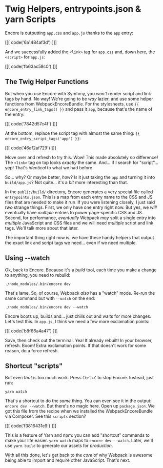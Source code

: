 # Twig Helpers, entrypoints.json & yarn Scripts

Encore is outputting `app.css` and `app.js` thanks to the `app` entry:

[[[ code('6a1484af3d') ]]]

And we successfully added the `<link>` tag for `app.css` and, down here, the `<script>`
for `app.js`:

[[[ code('fb63ac58c0') ]]]

## The Twig Helper Functions

But when you use Encore with Symfony, you *won't* render script and link tags by
hand. No way! We're going to be *way* lazier, and use some helper functions
from WebpackEncoreBundle. For the stylesheets, use `{{ encore_entry_link_tags() }}`
and pass it `app`, because that's the name of the entry:

[[[ code('7842d57c4f') ]]]

At the bottom, replace the script tag with almost the same thing:
`{{ encore_entry_script_tags('app') }}`:

[[[ code('46af2af729') ]]]

Move over and refresh to try this. Wow! This made absolutely *no* difference!
The `<link>` tag on top looks *exactly* the same. And... if I search for
"script"... yep! That's *identical* to what we had before.

So... why? Or maybe better, *how*? Is it just taking the `app` and turning it
into `build/app.js`? Not quite... it's a *bit* more interesting than that.

In the `public/build/` directory, Encore generates a very special file called
`entrypoints.json`. This is a map from each entry name to the CSS and JS files
that are needed to make it run. If you were listening closely, I just said
*two* strange things. First, we only have one entry right now. But yes, we
*will* eventually have *multiple* entries to power page-specific CSS and JS.
Second, for performance, *eventually* Webpack *may* split a single entry into
*multiple* JavaScript and CSS files and we will need *multiple* script and link
tags. We'll talk more about that later.

The important thing right now is: we have these handy helpers that output the exact
link and script tags we need... even if we need multiple.

## Using --watch

Ok, back to Encore. Because it's a *build* tool, each time you make a change
to anything, you need to rebuild:

```terminal-silent
./node_modules/.bin/encore dev
```

That's lame. So, of course, Webpack *also* has a "watch" mode. Re-run the same
command but with `--watch` on the end:

```terminal-silent
./node_modules/.bin/encore dev --watch
```

Encore boots up, builds and... just chills out and waits for more changes. Let's
test this. In `app.js`, I think we need a few more exclamation points:

[[[ code('b8f66a4a47') ]]]

Save, then check out the terminal. Yea! It already rebuilt! In your browser,
refresh. Boom! Extra exclamation points. If that doesn't work for some reason,
do a force refresh.

## Shortcut "scripts"

But even *that* is too much work. Press `Ctrl`+`C` to stop Encore. Instead, just run:

```terminal
yarn watch
```

That's a shortcut to do the *same* thing. You can even see it in the output:
`encore dev --watch`. But there's *no* magic here. Open up `package.json`.
We got this file from the recipe when we installed the WebpackEncoreBundle via
Composer. See this `scripts` section?

[[[ code('f3816431e9') ]]]

This is a feature of Yarn and npm: you can add "shortcut" commands to make
your life easier. `yarn watch` maps to `encore dev --watch`. Later, we'll
use `yarn build` to generate our assets for *production*.

With all this done, let's get back to the *core* of why Webpack is awesome: being
able to import and require other JavaScript. That's next.
